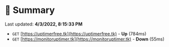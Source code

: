 # 📖 Summary
Last updated: **4/3/2022, 8:15:33 PM**

- `GET` [https://uptimerfree.tk](https://uptimerfree.tk) - **Up** (784ms)
- `GET` [https://monitoruptimer.tk](https://monitoruptimer.tk) - **Down** (55ms)
